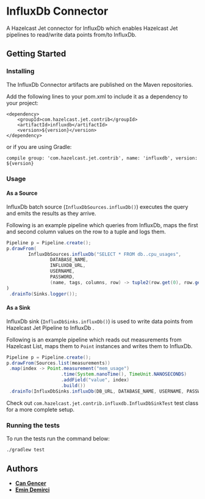 # InfluxDb Connector

A Hazelcast Jet connector for InfluxDb which enables Hazelcast Jet pipelines to 
read/write data points from/to InfluxDb.

## Getting Started

### Installing

The InfluxDb Connector artifacts are published on the Maven repositories. 

Add the following lines to your pom.xml to include it as a dependency to your project:

```
<dependency>
    <groupId>com.hazelcast.jet.contrib</groupId>
    <artifactId>influxdb</artifactId>
    <version>${version}</version>
</dependency>
```

or if you are using Gradle: 
```
compile group: 'com.hazelcast.jet.contrib', name: 'influxdb', version: ${version}
```

### Usage

#### As a Source

InfluxDb batch source (`InfluxDbSources.influxDb()`)  executes the 
query and emits the results as they arrive.

Following is an example pipeline which queries from InfluxDb, maps the first and
second column values on the row to a tuple and logs them.

```java
Pipeline p = Pipeline.create();
p.drawFrom(
        InfluxDbSources.influxDb("SELECT * FROM db..cpu_usages",
                DATABASE_NAME,
                INFLUXDB_URL,
                USERNAME,
                PASSWORD,
                (name, tags, columns, row) -> tuple2(row.get(0), row.get(1))))
)
 .drainTo(Sinks.logger());
```

#### As a Sink

InfluxDb sink (`InfluxDbSinks.influxDb()`) is used to write data points from 
Hazelcast Jet Pipeline to InfluxDb . 

Following is an example pipeline which reads out measurements from Hazelcast
List, maps them to `Point` instances and writes them to InfluxDb.

```java
Pipeline p = Pipeline.create();
p.drawFrom(Sources.list(measurements))
 .map(index -> Point.measurement("mem_usage")
                    .time(System.nanoTime(), TimeUnit.NANOSECONDS)
                    .addField("value", index)
                    .build())
 .drainTo(InfluxDbSinks.influxDb(DB_URL, DATABASE_NAME, USERNAME, PASSWORD));
```

Check out `com.hazelcast.jet.contrib.influxdb.InfluxDbSinkTest` test class for a more 
complete setup.

### Running the tests

To run the tests run the command below: 

```
./gradlew test
```

## Authors

* **[Can Gencer](https://github.com/cangencer)**
* **[Emin Demirci](https://github.com/eminn)**
